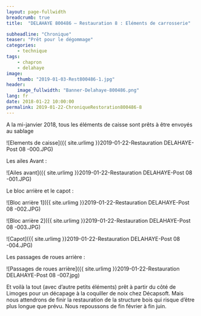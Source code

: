 ```yaml
---
layout: page-fullwidth
breadcrumb: true
title:  "DELAHAYE 800486 – Restauration 8 : Eléments de carrosserie"

subheadline: "Chronique" 
teaser: "Prêt pour le dégommage"
categories:
    - technique
tags:
    - chapron
    - delahaye
image:
    thumb: "2019-01-03-Rest800486-1.jpg"
header:
    image_fullwidth: "Banner-Delahaye-800486.png"
lang: fr
date: 2018-01-22 10:00:00
permalink: 2019-01-22-ChroniqueRestoration800486-8
---
```

A la mi-janvier 2018, tous les éléments de caisse sont prêts à être envoyés au sablage

![Elements de caisse]({{ site.urlimg }}2019-01-22-Restauration DELAHAYE-Post 08 -000.JPG)
 
 
 
Les ailes Avant :

![Ailes avant]({{ site.urlimg }}2019-01-22-Restauration DELAHAYE-Post 08 -001.JPG)



Le bloc arrière et le capot :

![Bloc arrière 1]({{ site.urlimg }}2019-01-22-Restauration DELAHAYE-Post 08 -002.JPG)

![Bloc arrière 2]({{ site.urlimg }}2019-01-22-Restauration DELAHAYE-Post 08 -003.JPG)

![Capot]({{ site.urlimg }}2019-01-22-Restauration DELAHAYE-Post 08 -004.JPG)


Les passages de roues arrière :

![Passages de roues arrière]({{ site.urlimg }}2019-01-22-Restauration DELAHAYE-Post 08 -007.jpg)


Et voilà la tout (avec d’autre petits éléments) prêt à partir du côté de Limoges pour un décapage à la coquiller de noix chez Décapsoft. Mais nous attendrons de finir la restauration de la structure bois qui risque d’être plus longue que prévu. Nous repoussons de fin février à fin juin.